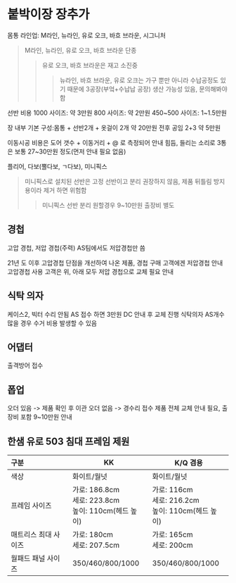 # 붙박이장 장추가

몸통 라인업: M라인, 뉴라인, 유로 오크, 바흐 브라운, 시그니처
> M라인, 뉴라인, 유로 오크, 바흐 브라운 단종
>> 유로 오크, 바흐 브라운은 재고 소진중
>>> 뉴라인, 바흐 브라운, 유로 오크는 가구 뿐만 아니라 수납공정도 있기 때문에 3공장(부엌+수납납 공장) 생산 가능성 있음, 문의해봐야함 

선반 비용
1000 사이즈: 약 3만원
800 사이즈: 약 2만원
450~500 사이즈: 1~1.5만원

장 내부 기본 구성:몸통 + 선반2개 + 옷걸이 2개 약 20만원 전후 공임 2+3 약 5만원

이동시공 비용은 도어 갯수 + 이동거리 + @ 로 측정되어 안내 힘듬, 들리는 소리로 3통은 보통 27~30만원 정도(먼저 안내 필요 없음)

플리어, 다보(뿔다보, ㄱ다보), 미니픽스
> 미니픽스로 설치된 선반은 고정 선반이고 분리 권장하지 않음, 제품 뒤틀림 방지용이라 제거 하면 위험함
>> 미니픽스 선반 분리 원할경우 9~10만원 출장비 별도

## 경첩
고압 경첩, 저압 경첩(주력)
AS팀에서도 저압경첩만 씀

21년 도 이후 고압경첩 단점을 개선하여 나온 제품, 경첩 구매 고객에겐 저압경첩 안내
고압경첩 사용 고객은 위, 아래 모두 저압 경첩으로 교체 필요 안내

## 식탁 의자
케이스2, 빅터 수리 안됨
AS 접수 하면 3만원 DC 안내 후 교체 진행
식탁의자 AS개수 많을 경우 수거 비용 발생할 수 있음

## 어댑터
출격방어 접수

## 폽업
오더 있음 -> 제품 확인 후 이관
오더 없음 -> 경수리 접수 제품 전체 교체 안내 필요, 출장비 포함 9~10만원 안내

## 한샘 유로 503 침대 프레임 제원

| 구분          | KK                                             | K/Q 겸용                                       |
| :---------- | ---------------------------------------------- | -------------------------------------------- |
| 색상          | 화이트/월넛                                         | 화이트/월넛                                       |
| 프레임 사이즈     | 가로: 186.8cm<br>세로: 223.8cm<br>높이: 110cm(헤드 높이) | 가로: 116cm<br>세로: 216.2cm<br>높이: 110cm(헤드 높이) |
| 매트리스 최대 사이즈 | 가로: 180cm<br>세로: 207.5cm                       | 가로: 165cm<br>세로: 200cm                       |
| 월패드 패널 사이즈  | 350/460/800/1000                               | 350/460/800/1000                             |
